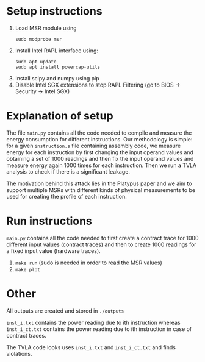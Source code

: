 # Setup instructions

1. Load MSR module using
    ```
    sudo modprobe msr
    ```
2. Install Intel RAPL interface using:
    ```
    sudo apt update
    sudo apt install powercap-utils 
    ```
3. Install scipy and numpy using pip
4. Disable Intel SGX extensions to stop RAPL Filtering (go to BIOS -> Security -> Intel SGX)

# Explanation of setup

The file ```main.py``` contains all the code needed to compile and measure the energy consumption for different instructions. Our methodology is simple: for a given ```instruction.s``` file containing assembly code, we measure energy for each instruction by first changing the input operand values and obtaining a set of 1000 readings and then fix the input operand values and measure energy again 1000 times for each instruction. Then we run a TVLA analysis to check if there is a significant leakage.

The motivation behind this attack lies in the Platypus paper and we aim to support multiple MSRs with different kinds of physical measurements to be used for creating the profile of each instruction.

# Run instructions

```main.py``` contains all the code needed to first create a contract trace for 1000 different input values (contract traces) and then to create 1000 readings for a fixed input value (hardware traces).

1. ```make run``` (sudo is needed in order to read the MSR values)
2. ```make plot```

# Other

All outputs are created and stored in ```./outputs```

```inst_i.txt``` contains the power reading due to ith instruction whereas ```inst_i_ct.txt``` contains the power reading due to ith instruction in case of contract traces.

The TVLA code looks uses ```inst_i.txt``` and ```inst_i_ct.txt``` and finds violations.